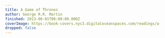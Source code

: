 ```yaml
---
title: A Game of Thrones
author: George R.R. Martin
finished: 2013-06-01T00:00:00.000Z
coverImage: https://book-covers.nyc3.digitaloceanspaces.com/readings/a-game-of-thrones-01.jpg
dropped: false
---
```


